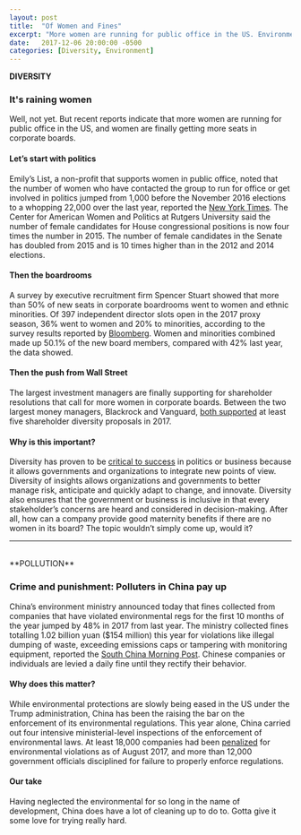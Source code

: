 ```yaml
---
layout: post
title:  "Of Women and Fines"
excerpt: "More women are running for public office in the US. Environmental fine payments in China grow by nearly 50%."
date:   2017-12-06 20:00:00 -0500
categories: [Diversity, Environment]
---
```


**DIVERSITY**

### It's raining women

Well, not yet. But recent reports indicate that more women are running for public office in the US, and women are finally getting more seats in corporate boards.

#### Let’s start with politics

Emily’s List, a non-profit that supports women in public office, noted that the number of women who have contacted the group to run for office or get involved in politics jumped from 1,000 before the November 2016 elections to a whopping 22,000 over the last year, reported the [New York Times](https://www.nytimes.com/2017/12/04/us/politics/women-candidates-office.html?_r=0 ). The Center for American Women and Politics at Rutgers University said the number of female candidates for House congressional positions is now four times the number in 2015. The number of female candidates in the Senate has doubled from 2015 and is 10 times higher than in the 2012 and 2014 elections.

#### Then the boardrooms

A survey by executive recruitment firm Spencer Stuart showed that more than 50% of new seats in corporate boardrooms went to women and ethnic minorities. Of 397 independent director slots open in the 2017 proxy season, 36% went to women and 20% to minorities, according to the survey results reported by [Bloomberg](https://www.bloomberg.com/news/articles/2017-12-06/women-minorities-capture-most-new-board-seats-for-first-time). Women and minorities combined made up 50.1% of the new board members, compared with 42% last year, the data showed.

#### Then the push from Wall Street

The largest investment managers are finally supporting for shareholder resolutions that call for more women in corporate boards. Between the two largest money managers, Blackrock and Vanguard, [both supported](https://www.bloomberg.com/news/articles/2017-12-06/why-wall-street-s-finally-pushing-to-add-women-on-boards) at least five shareholder diversity proposals in 2017.

#### Why is this important?

Diversity has proven to be [critical to success](http://www.sustainabilitymatters.info/climate/diversity/2017/11/30/drilling-diversity.html) in politics or business because it allows governments and organizations to integrate new points of view. Diversity of insights allows organizations and governments to better manage risk, anticipate and quickly adapt to change, and innovate. Diversity also ensures that the government or business is inclusive in that every stakeholder’s concerns are heard and considered in decision-making. After all, how can a company provide good maternity benefits if there are no women in its board? The topic wouldn’t simply come up, would it?

* * *
<br />
**POLLUTION**

### Crime and punishment: Polluters in China pay up

China’s environment ministry announced today that fines collected from companies that have violated environmental regs for the first 10 months of the year jumped by 48% in 2017 from last year. The ministry collected fines totalling 1.02 billion yuan ($154 million) this year for violations like illegal dumping of waste, exceeding emissions caps or tampering with monitoring equipment, reported the [South China Morning Post](http://www.scmp.com/news/china/policies-politics/article/2123085/steep-rise-fines-chinese-polluters). Chinese companies or individuals are levied a daily fine until they rectify their behavior.

#### Why does this matter?

While environmental protections are slowly being eased in the US under the Trump administration, China has been the raising the bar on the enforcement of its environmental regulations. This year alone, China carried out four intensive ministerial-level inspections of the enforcement of environmental laws. At least 18,000 companies had been [penalized](http://www.scmp.com/news/china/policies-politics/article/2109342/top-level-china-pollution-inspections-wrapping) for environmental violations as of August 2017, and more than 12,000 government officials disciplined for failure to properly enforce regulations.

#### Our take

Having neglected the environmental for so long in the name of development, China does have a lot of cleaning up to do to. Gotta give it some love for trying really hard.  
